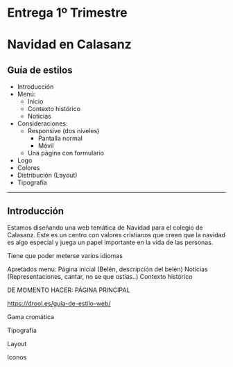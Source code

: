 # Entrega 1º Trimestre
# Navidad en Calasanz

## Guía de estilos

- Introducción
- Menú:
    - Inicio
    - Contexto histórico
    - Noticias
- Consideraciones:
    - Responsive (dos niveles)
        - Pantalla normal
        - Móvil
    - Una página con formulario
- Logo
- Colores
- Distribución (Layout)
- Tipografía





-------------------------------
## Introducción
Estamos diseñando una web temática de Navidad para el colegio de Calasanz. Este es un centro con valores cristianos que creen que la navidad es algo especial y juega un papel importante en la vida de las personas.





Tiene que poder meterse varios idiomas

Apretados menu: 
Página inicial (Belén, descripción del belén) 
Noticias (Representaciones, cantar, no se que ostias..)
Contexto histórico


DE MOMENTO HACER: PÁGINA PRINCIPAL	


https://drool.es/guia-de-estilo-web/

Gama cromática

Tipografía

Layout


Iconos
